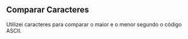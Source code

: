 ## Comparar Caracteres 

Utilizei caracteres para comparar o maior e o menor segundo o código ASCII.

